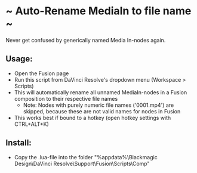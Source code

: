 # ~ Auto-Rename MediaIn to file name ~
Never get confused by generically named Media In-nodes again.



## Usage:
- Open the Fusion page 
- Run this script from DaVinci Resolve's dropdown menu (Workspace > Scripts)
- This will automatically rename all unnamed MediaIn-nodes in a Fusion composition to their respective file names
	- Note: Nodes with purely numeric file names ('0001.mp4') are skipped, because these are not valid names for nodes in Fusion
- This works best if bound to a hotkey (open hotkey settings with CTRL+ALT+K)

## Install:
- Copy the .lua-file into the folder "%appdata%\Blackmagic Design\DaVinci Resolve\Support\Fusion\Scripts\Comp"